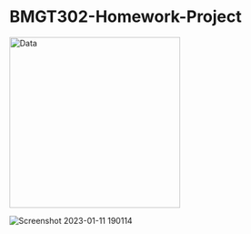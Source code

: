 # BMGT302-Homework-Project


<img width="300" alt="Data" src="https://user-images.githubusercontent.com/122833762/212775262-2ce3cc9f-8bc0-44b9-a8f7-68ab87ab078c.png">


![Screenshot 2023-01-11 190114](https://user-images.githubusercontent.com/122833762/212775757-376df2ee-7ef1-4a92-a4ba-f72dc250f5c9.png)
